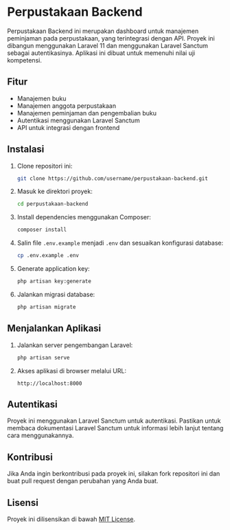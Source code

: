 # Perpustakaan Backend

Perpustakaan Backend ini merupakan dashboard untuk manajemen peminjaman pada perpustakaan, yang terintegrasi dengan API. Proyek ini dibangun menggunakan Laravel 11 dan menggunakan Laravel Sanctum sebagai autentikasinya. Aplikasi ini dibuat untuk memenuhi nilai uji kompetensi.

## Fitur

- Manajemen buku
- Manajemen anggota perpustakaan
- Manajemen peminjaman dan pengembalian buku
- Autentikasi menggunakan Laravel Sanctum
- API untuk integrasi dengan frontend

## Instalasi

1. Clone repositori ini:
    ```bash
    git clone https://github.com/username/perpustakaan-backend.git
    ```
2. Masuk ke direktori proyek:
    ```bash
    cd perpustakaan-backend
    ```
3. Install dependencies menggunakan Composer:
    ```bash
    composer install
    ```
4. Salin file `.env.example` menjadi `.env` dan sesuaikan konfigurasi database:
    ```bash
    cp .env.example .env
    ```
5. Generate application key:
    ```bash
    php artisan key:generate
    ```
6. Jalankan migrasi database:
    ```bash
    php artisan migrate
    ```

## Menjalankan Aplikasi

1. Jalankan server pengembangan Laravel:
    ```bash
    php artisan serve
    ```
2. Akses aplikasi di browser melalui URL:
    ```
    http://localhost:8000
    ```

## Autentikasi

Proyek ini menggunakan Laravel Sanctum untuk autentikasi. Pastikan untuk membaca dokumentasi Laravel Sanctum untuk informasi lebih lanjut tentang cara menggunakannya.

## Kontribusi

Jika Anda ingin berkontribusi pada proyek ini, silakan fork repositori ini dan buat pull request dengan perubahan yang Anda buat.

## Lisensi

Proyek ini dilisensikan di bawah [MIT License](LICENSE).

